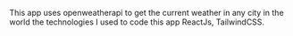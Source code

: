 This app uses openweatherapi to get the current weather in any city in the world the technologies I used to code this app ReactJs, TailwindCSS.
